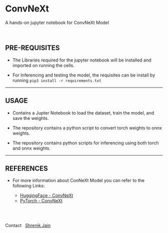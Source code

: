 # ConvNeXt
A hands-on jupyter notebook for ConvNeXt Model 

<br>

## PRE-REQUISITES

 - The Libraries required for the jupyter notebook will be installed and imported on running the cells.

 - For Inferencing and testing the model, the requisites can be install by running `pip3 install -r requirements.txt`

 ---

 ## USAGE

 - Contains a Jupter Notebook to load the dataset, train the model, and save the weights.

 - The repository contains a python script to convert torch weights to onnx weights.

 - The repository contains python scripts for inferencing using both torch and onnx weights.

---

 ## REFERENCES

 - For more information about ConNeXt Model you can refer to the following Links:
    
    - [HuggingFace - ConvNeXt](https://huggingface.co/docs/transformers/model_doc/convnext)
    - [PyTorch - ConvNeXt](https://pytorch.org/vision/main/models/convnext.html)


<br>
<br>

  Contact &nbsp; [Shrenik Jain](https://shrenik-jain.github.io/)